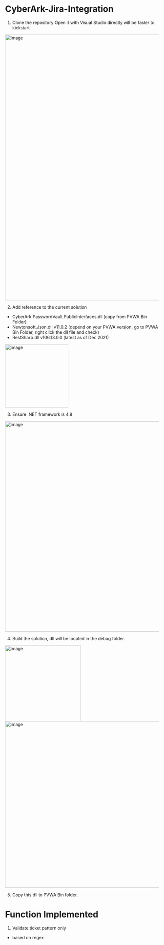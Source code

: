 # CyberArk-Jira-Integration

1. Clone the repository
Open it with Visual Studio directly will be faster to kickstart
<img width="870" alt="image" src="https://user-images.githubusercontent.com/71132168/231621123-f3b01376-53c8-4a40-83ee-d1b5b9f76e8e.png">

2. Add reference to the current solution
  - CyberArk.PasswordVault.PublicInterfaces.dll (copy from PVWA Bin Folder)
  - Newtonsoft.Json.dll v11.0.2 (depend on your PVWA version, go to PVWA Bin Folder, right click the dll file and check)
  - RestSharp.dll v106.13.0.0 (latest as of Dec 2021)
<img width="207" alt="image" src="https://user-images.githubusercontent.com/71132168/231621038-d729fe93-787a-4371-aa42-3f32fa008f70.png">

3. Ensure .NET framework is 4.8
<img width="689" alt="image" src="https://user-images.githubusercontent.com/71132168/231620765-5416c5af-1105-4db6-a632-c778766a8571.png">

4. Build the solution, dll will be located in the debug folder.
<img width="248" alt="image" src="https://user-images.githubusercontent.com/71132168/231621235-c65dd237-56ef-4d18-9e36-dbf692d65a76.png">
<img width="546" alt="image" src="https://user-images.githubusercontent.com/71132168/231620939-43c1f6f0-90e3-40bf-902a-6c165eb03ebc.png">


5. Copy this dll to PVWA Bin folder.

# Function Implemented
1. Validate ticket pattern only
  - based on regex












